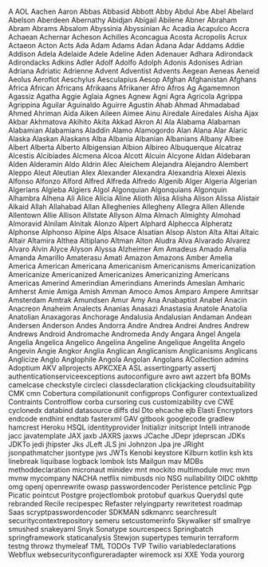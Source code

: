 A AOL Aachen Aaron Abbas Abbasid Abbott Abby Abdul
Abe Abel Abelard Abelson Aberdeen Abernathy Abidjan Abigail Abilene Abner
Abraham Abram Abrams Absalom Abyssinia Abyssinian Ac Acadia Acapulco
Accra Achaean Achernar Acheson Achilles Aconcagua Acosta
Acropolis Acrux Actaeon Acton Acts Ada Adam Adams Adan
Adana Adar Addams Addie Addison Adela Adelaide Adele Adeline
Aden Adenauer Adhara Adirondack Adirondacks Adkins Adler Adolf Adolfo
Adolph Adonis Adonises Adrian Adriana Adriatic Adrienne Advent Adventist Advents
Aegean Aeneas Aeneid Aeolus Aeroflot Aeschylus Aesculapius Aesop
Afghan Afghanistan Afghans Africa African Africans Afrikaans Afrikaner Afro
Afros Ag Agamemnon Agassiz Agatha Aggie Aglaia Agnes
Agnew Agni Agra Agricola Agrippa Agrippina Aguilar Aguinaldo Aguirre Agustin
Ahab Ahmad Ahmadabad Ahmed Ahriman Aida Aiken Aileen Aimee
Ainu Airedale Airedales Aisha Ajax Akbar Akhmatova Akihito Akita Akkad Akron Al Ala Alabama Alabaman Alabamian Alabamians Aladdin
Alamo Alamogordo Alan Alana Alar Alaric Alaska Alaskan Alaskans Alba
Albania Albanian Albanians Albany Albee Albert Alberta Alberto Albigensian
Albion Albireo Albuquerque Alcatraz Alcestis Alcibiades Alcmena Alcoa Alcott
Alcuin Alcyone Aldan Aldebaran Alden Alderamin Aldo Aldrin Alec Aleichem
Alejandra Alejandro Alembert Aleppo Aleut Aleutian Alex Alexander Alexandra Alexandria
Alexei Alexis Alfonso Alfonzo Alford Alfred Alfreda Alfredo Algenib Alger
Algeria Algerian Algerians Algieba Algiers Algol Algonquian Algonquians Algonquin Alhambra
Alhena Ali Alice Alicia Aline Alioth Alisa Alisha Alison
Alissa Alistair Alkaid Allah Allahabad Allan Alleghenies Allegheny Allegra Allen
Allende Allentown Allie Allison Allstate Allyson Alma Almach Almighty
Almohad Almoravid Alnilam Alnitak Alonzo Alpert Alphard Alphecca Alpheratz Alphonse
Alphonso Alpine Alps Alsace Alsatian Alsop Alston Alta Altai
Altaic Altair Altamira Althea Altiplano Altman Alton Aludra Alva
Alvarado Alvarez Alvaro Alvin Alyce Alyson Alyssa Alzheimer Am Amadeus
Amado Amalia Amanda Amarillo Amaterasu Amati Amazon Amazons Amber
Amelia America American Americana Americanism Americanisms Americanization Americanize Americanized Americanizes Americanizing Americans Americas Amerind Amerindian Amerindians Amerinds
Ameslan Amharic Amherst Amie Amiga Amish Amman Amoco Amos Amparo
Ampere Amritsar Amsterdam Amtrak Amundsen Amur Amy Ana Anabaptist
Anabel Anacin Anacreon Anaheim Analects Ananias Anasazi Anastasia Anatole Anatolia
Anatolian Anaxagoras Anchorage Andalusia Andalusian Andaman Andean Andersen Anderson Andes
Andorra Andre Andrea Andrei Andres Andrew Andrews Android
Andromache Andromeda Andy Angara Angel Angela Angelia Angelica Angelico
Angelina Angeline Angelique Angelita Angelo Angevin Angie Angkor Anglia
Anglican Anglicanism Anglicanisms Anglicans Anglicize Anglo Anglophile Angola Angolan Angolans
ACollection
admins
Adoptium
AKV
allprojects
APKCXEA
ASL
assertingparty
assertj
authenticationserviceexceptions
autoconfigure
avro
awt
azzert
bfa
BOMs
camelcase
checkstyle
circleci
classdeclaration
clickjacking
cloudsuitability
CMK
cmn
Cobertura
compilationunit
configprops
Configurer
contextualized
Contraints
Controlflow
corba
cursoring
cus
customizability
cve
CWE
cyclonedx
databind
datasource
diffs
dsl
Dto
ehcache
ejb
Elasti
Encryptors
endcode
endhint
endtab
fasterxml
GAV
gitbook
googlecode
gradlew
hamcrest
Heroku
HSQL
identityprovider
Initializr
initscript
Intelli
intranode
jacc
javatemplate
JAX
jaxb
JAXRS
jaxws
JCache
JDepr
jdeprscan
JDKs
JDKTo
jedi
jhipster
Jks
JLeft
JLS
jni
Johnzon
Jpa
jre
JRight
jsonpathmatcher
jsontype
jws
JWTs
Kenobi
keystore
Kilburn
kotlin
ksh
kts
linebreak
liquibase
logback
lombok
lsts
Mailgun
mav
MDBs
methoddeclaration
micronaut
minidev
mnt
mockito
multimodule
mvc
mvn
mvnw
mycompany
NACHA
netflix
nimbusds
nio
NSG
nullability
OIDC
okhttp
omg
openj
openrewrite
owasp
passwordencoder
Peristence
petclinic
Pgp
Picatic
pointcut
Postgre
projectlombok
protobuf
quarkus
Querydsl
qute
rebranded
Recile
recipespec
Refaster
relyingparty
rewritetest
roadmap
Saas
scryptpasswordencoder
SDKMAN
sdkmanrc
searchresult
securitycontextrepository
semeru
setcustomerinfo
Skywalker
slf
smallrye
smushed
snakeyaml
Snyk
Sonatype
sourcespecs
Springbatch
springframework
staticanalysis
Stewjon
supertypes
temurin
terraform
testng
throwz
thymeleaf
TML
TODOs
TVP
Twilio
variabledeclarations
Webflux
websecurityconfigureradapter
wiremock
xsi
XXE
Yoda
yourorg
